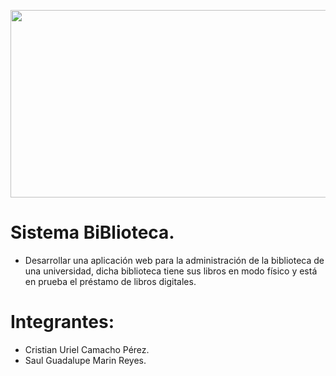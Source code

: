 <p align="center">
    <img src="https://alfayomegadigital.com/wp-content/uploads/2022/03/QUE-ES-DESARROLLO-WEB-Y-SU-IMPORTANCIA-1-1030x604.jpg" height="300px" width="1450px">
</p>

# Sistema BiBlioteca.
- Desarrollar una aplicación web para la administración de la biblioteca de una universidad, dicha biblioteca tiene sus libros en modo físico y está en prueba el préstamo de libros digitales.
  
# Integrantes: 
- Cristian Uriel Camacho Pérez.
- Saul Guadalupe Marin Reyes.
